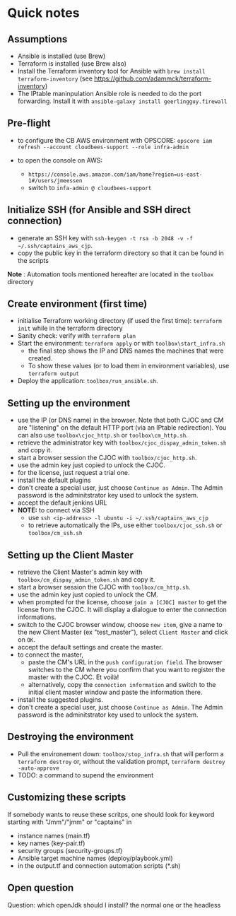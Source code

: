 # Quick notes

## Assumptions
- Ansible is installed (use Brew)
- Terraform is installed (use Brew also)
- Install the Terraform inventory tool for Ansible with `brew install terraform-inventory` (see https://github.com/adammck/terraform-inventory)
- The IPtable maninpulation Ansible role is needed to do the port forwarding. Install it with `ansible-galaxy install geerlingguy.firewall`

## Pre-flight
- to configure the CB AWS environment with OPSCORE: `opscore iam refresh --account cloudbees-support --role infra-admin`

- to open the console on AWS:
  - `https://console.aws.amazon.com/iam/home?region=us-east-1#/users/jmeessen`
  - switch to `infa-admin @ cloudbees-support`

## Initialize SSH (for Ansible and SSH direct connection)
- generate an SSH key with `ssh-keygen -t rsa -b 2048 -v -f ~/.ssh/captains_aws_cjp`.
- copy the public key in the terraform directory so that it can be found in the scripts

**Note** : Automation tools mentioned hereafter are located in the `toolbox` directory

## Create environment (first time)
- initialise Terraform working directory (if used the first time): `terraform init` while in the terraform directory
- Sanity check: verify with `terraform plan`
- Start the environment: `terraform apply` or with `toolbox\start_infra.sh`
  - the final step shows the IP and DNS names the machines that were created.
  - To show these values (or to load them in environment variables), use `terraform output`
- Deploy the application: `toolbox/run_ansible.sh`. 

## Setting up the environment
- use the IP (or DNS name) in the browser. Note that both CJOC and CM are "listening" on the default HTTP port (via an IPtable redirection). You can also use `toolbox\cjoc_http.sh` or `toolbox\cm_http.sh`.
- retrieve the administrator key with `toolbox/cjoc_dispay_admin_token.sh` and copy it.
- start a browser session the CJOC with `toolbox/cjoc_http.sh`.
- use the admin key just copied to unlock the CJOC.
- for the license, just request a trial one.
- install the default plugins
- don't create a special user, just choose `Continue as Admin`. The Admin password is the adminitstrator key used to unlock the system.
- accept the default jenkins URL
- **NOTE:** to connect via SSH
  - use `ssh <ip-address> -l ubuntu -i ~/.ssh/captains_aws_cjp`
  - to retrieve automatically the IPs, use either `toolbox/cjoc_ssh.sh` or `toolbox/cm_ssh.sh`

## Setting up the Client Master
- retrieve the Client Master's admin key with `toolbox/cm_dispay_admin_token.sh`  and copy it.
- start a browser session the CJOC with `toolbox/cm_http.sh`.
- use the admin key just copied to unlock the CM.
- when prompted for the license, choose `join a [CJOC] master` to get the license from the CJOC. It will display a dialogue to enter the connection informations.
- switch to the CJOC browser window, choose `new item`, give a name to the new Client Master (ex "test_master"), select `Client Master` and click on `OK`.
- accept the default settings and create the master.
- to connect the master,
  - paste the CM's URL in the `push configuration field`. The browser switches to the CM where you confirm that you want to register the master with the CJOC. Et voilà!
  - alternatively, copy the `connection information` and switch to the initial client master window and paste the information there.
- install the suggested plugins.
- don't create a special user, just choose `Continue as Admin`. The Admin password is the adminitstrator key used to unlock the system.

## Destroying the environment
- Pull the environement down: `toolbox/stop_infra.sh` that will perform a `terraform destroy` or, without the validation prompt, `terraform destroy -auto-approve`
- TODO: a command to supend the environment

## Customizing these scripts
If somebody wants to reuse these scritps, one should look for keyword starting with "Jmm"/"jmm" or "captains" in
- instance names (main.tf)
- key names (key-pair.tf)
- security groups (security-groups.tf)
- Ansible target machine names (deploy/playbook.yml)
- in the output.tf and connection automation scripts (*.sh)

## Open question

Question: which openJdk should I install? the normal one or the headless
